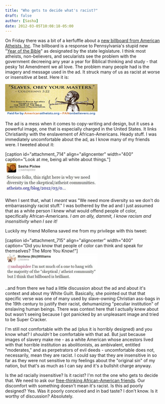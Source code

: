 ```yaml
---
title: "Who gets to decide what's racist?"
draft: false
author: [Sasha]
date: 2012-03-05T10:08:18-05:00
---
```


On Friday there was a bit of a kerfuffle about a [new billboard from American Atheists, Inc](http://atheists.org/blog/2012/03/01/billboard_to_challenge_year_of_the_bible). The billboard is a response to Pennsylvania's stupid new "[Year of the Bible](http://www.newsworks.org/index.php/local/item/33315-lawmakers-designate-year-of-the-bible-in-pa)" as designated by the state legislature. I think most atheists, non-believers, and secularists see the problem with the government decreeing any year a year for Biblical thinking and study - that pesky 1st Amendment we all love. The problem many people had is the imagery and message used in the ad. It struck many of us as racist at worse or insensitive at best. Here it is:

![](/uploads/2012/03/AABillboard-300x103.png)

The ad is a mess when it comes to copy-writing and design, but it uses a powerful image, one that is especially charged in the United States. It links Christianity with the enslavement of African-Americans. Heady stuff. I was immediately uncomfortable about the ad, as I know many of my friends were. I tweeted about it:

[caption id="attachment_714" align="aligncenter" width="400" caption="Look at me, being all white about things."]![](/uploads/2012/03/tweet1-300x99.jpg)

When I sent that, what I _meant_ was "We need more diversity so we don't do embarrassingly racist stuff." I was bothered by the ad and I just assumed that as a white person I knew what would offend people of color, specifically African-Americans. _I am an ally, dammit, I know racism and insensitivity when I see it!_

Luckily my friend Mollena saved me from my privilege with this tweet:

[caption id="attachment_715" align="aligncenter" width="400" caption="Did you know that people of color can think and speak for themselves? The More You Know!"]![](/uploads/2012/03/tweet2-300x87.jpg)

..and from there we had a little discussion about the ad and about it's context and about my White Guilt. Basically, she pointed out that that specific verse was one of many used by slave-owning Christian ass-bags in the 19th century to justify their racist, dehumanizing "peculiar institution" of enslaving human beings. There was context here that I actually knew about but wasn't seeing because I got panicked by an unpleasant image and tried to be Super Cracker.

I'm still not comfortable with the ad (plus it is horribly designed) and you know what? I _shouldn't_ be comfortable with that ad. But just because images of slavery make me - as a white American whose ancestors lived with that horrible institution as abolitionists, as ambivalent, entitled "moderates," and as perpetrators of evil deeds -  uncomfortable does not, necessarily, mean they are racist. I  could say that they are insensitive in so far as they were not sensitive to my feelings about the "original sin" of my nation, but that's as much as I can say and it's a bullshit charge anyway.

Is the ad racially insensitive? Is it racist? I'm not the one who gets to decide that. We need to ask our [free-thinking African-American friends](http://aahumanism.net/). Our discomfort with something doesn't mean it's racist. Is this ad poorly designed? Yes. Was it poorly conceived and in bad taste? I don't know. Is it worthy of discussion? Absolutely.
